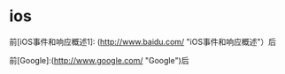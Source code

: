 # ios


前[iOS事件和响应概述1]: (http://www.baidu.com/ "iOS事件和响应概述"）后

前[Google]:(http://www.google.com/ "Google")后
